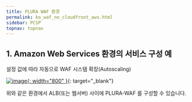 ```yaml
---
title: PLURA WAF 환경
permalink: ko_waf_no_cloudfront_aws.html
sidebar: PCSP
topnav: topnav
---
```



## 1. Amazon Web Services 환경의 서비스 구성 예

설정 값에 따라 자동으로 WAF 시스템 확장(Autoscaling)

[![image](/docs/images/Public_Cloud/cloudfront/04.png){: width="800"  }](/docs/images/Public_Cloud/cloudfront/04.png){: target="_blank"}

위와 같은 환경에서 ALB(또는 웹서버) 사이에 PLURA-WAF 를 구성할 수 있습니다.

